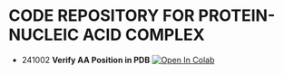 # CODE REPOSITORY FOR PROTEIN-NUCLEIC ACID COMPLEX
- 241002 **Verify AA Position in PDB** [![Open In Colab](https://colab.research.google.com/assets/colab-badge.svg)](https://github.com/paulshamrat/PNA/blob/main/241002-VERIFY-AA-POSITION-IN-PDB.IPYNB)
 
